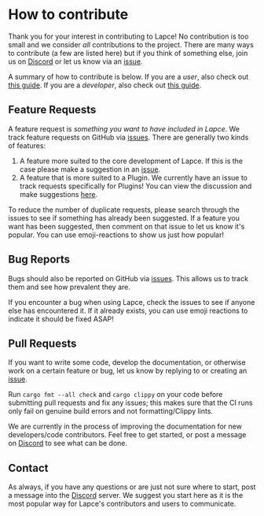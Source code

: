 # How to contribute
Thank you for your interest in contributing to Lapce! No contribution is too small and we consider _all_ contributions to the project. There are many ways to contribute (a few are listed here) but if you think of something else, join us on [Discord](https://discord.gg/n8tGJ6Rn6D) or let us know via an [issue](https://github.com/lapce/lapce/issues).

A summary of how to contribute is below. If you are a _user_, also check out [this guide](docs/new-contributor-guide-user.md). If you are a _developer_, also check out [this guide](docs/new-contributor-guide-developer.md).

## Feature Requests

A feature request is _something you want to have included in Lapce_. We track feature requests on GitHub via [issues](https://github.com/lapce/lapce/issues). There are generally two kinds of features:

1. A feature more suited to the core development of Lapce. If this is the case please make a suggestion in an [issue](https://github.com/lapce/lapce/issues).
2. A feature that is more suited to a Plugin. We currently have an issue to track requests specifically for Plugins! You can view the discussion and make suggestions [here](https://github.com/lapce/lapce/issues/558).

To reduce the number of duplicate requests, please search through the issues to see if something has already been suggested. If a feature you want has been suggested, then comment on that issue to let us know it's popular. You can use emoji-reactions to show us just how popular!

## Bug Reports

Bugs should also be reported on GitHub via [issues](https://github.com/lapce/lapce/issues). This allows us to track them and see how prevalent they are.

If you encounter a bug when using Lapce, check the issues to see if anyone else has encountered it. If it already exists, you can use emoji reactions to indicate it should be fixed ASAP!

## Pull Requests

If you want to write some code, develop the documentation, or otherwise work on a certain feature or bug, let us know by replying to or creating an [issue](https://github.com/lapce/lapce/issues).

Run `cargo fmt --all check` and `cargo clippy` on your code before submitting pull requests and fix any issues; this makes sure that the CI runs only fail on genuine build errors and not formatting/Clippy lints.

We are currently in the process of improving the documentation for new developers/code contributors. Feel free to get started, or post a message on [Discord](https://discord.gg/n8tGJ6Rn6D) to see what can be done.

## Contact

As always, if you have any questions or are just not sure where to start, post a message into the [Discord](https://discord.gg/n8tGJ6Rn6D) server. We suggest you start here as it is the most popular way for Lapce's contributors and users to communicate.
